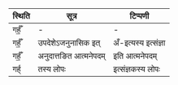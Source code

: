 | स्थिति | सूत्र | टिप्पणी |
| ----- | ------- | ------ |
| गर्हँ॒ | - | - |
| गर्हँ॒ | उपदेशेऽजनुनासिक इत् | अँ-इत्यस्य इत्संज्ञा |
| गर्हँ॒ | अनुदात्तङित आत्मनेपदम् | इति आत्मनेपदम् |
| गर्ह् | तस्य लोपः | इत्संज्ञकस्य लोपः |
